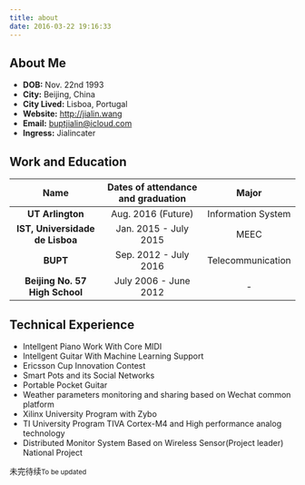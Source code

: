```yaml
---
title: about
date: 2016-03-22 19:16:33
---
```


## About Me

* **DOB:**          Nov. 22nd 1993
* **City:**         Beijing, China
* **City Lived:**   Lisboa, Portugal
* **Website:**      http://jialin.wang
* **Email:**        buptjialin@icloud.com
* **Ingress:**      Jialincater


## Work and Education
|               Name              | Dates of attendance and graduation |        Major       |
|:-------------------------------:|:----------------------------------:|:------------------:|
|         **UT Arlington**        |         Aug. 2016 (Future)         | Information System |
| **IST, Universidade de Lisboa** |        Jan. 2015 - July 2015       |        MEEC        |
|             **BUPT**            |        Sep. 2012 - July 2016       |  Telecommunication |
|  **Beijing No. 57 High School** |        July 2006 - June 2012       |          -         |


## Technical Experience
* Intellgent Piano Work With Core MIDI
* Intellgent Guitar With Machine Learning Support
* Ericsson Cup Innovation Contest
* Smart Pots and its Social Networks
* Portable Pocket Guitar
* Weather parameters monitoring and sharing based on Wechat common platform
* Xilinx University Program with Zybo
* TI University Program TIVA Cortex-M4 and High performance analog technology 
* Distributed Monitor System Based on Wireless Sensor(Project leader)  National Project 

未完待续<small>To be updated</small>